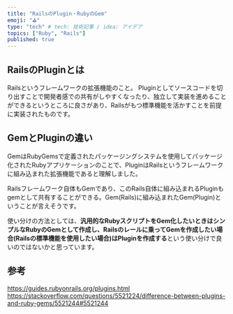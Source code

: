 ```yaml
---
title: "RailsのPlugin・RubyのGem"
emoji: "⛳"
type: "tech" # tech: 技術記事 / idea: アイデア
topics: ["Ruby", "Rails"]
published: true
---
```


## RailsのPluginとは
Railsというフレームワークの拡張機能のこと。
Pluginとしてソースコードを切り出すことで開発者感での共有がしやすくなったり、独立して実装を進めることができるというところに良さがあり、Railsがもつ標準機能を活かすことを前提に実装されたものです。

## GemとPluginの違い
GemはRubyGemsで定義されたパッケージングシステムを使用してパッケージ化されたRubyアプリケーションのことで、PluginはRailsというフレームワークに組み込まれた拡張機能であると理解しました。

Railsフレームワーク自体もGemであり、このRails自体に組み込まれるPluginもgemとして共有することができる。Gem(Rails)に組み込まれたGem(Plugin)ということが言えそうです。

使い分けの方法としては、**汎用的なRubyスクリプトをGem化したいときはシンプルなRubyのGemとして作成し、Railsのレールに乗ってGemを作成したい場合(Railsの標準機能を使用したい場合)はPluginを作成する**という使い分けで良いのではないかと思っています。

## 参考
https://guides.rubyonrails.org/plugins.html
https://stackoverflow.com/questions/5521224/difference-between-plugins-and-ruby-gems/5521244#5521244
